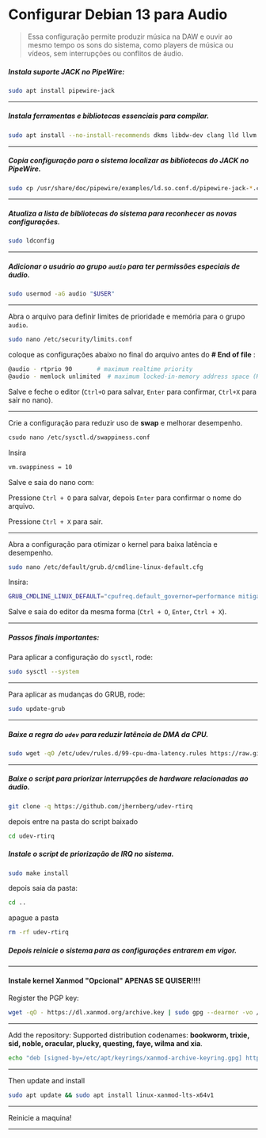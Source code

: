 # Configurar Debian 13 para Audio

> Essa configuração permite produzir música na DAW e ouvir ao mesmo tempo os sons do sistema, como players de música ou vídeos, sem interrupções ou conflitos de áudio.

##### Instala suporte JACK no PipeWire:

```bash
sudo apt install pipewire-jack
```

-----

##### Instala ferramentas e bibliotecas essenciais para compilar.

```bash
sudo apt install --no-install-recommends dkms libdw-dev clang lld llvm build-essential git wget lsb_realease
```

----

##### Copia configuração para o sistema localizar as bibliotecas do JACK no PipeWire.

```bash
sudo cp /usr/share/doc/pipewire/examples/ld.so.conf.d/pipewire-jack-*.conf /etc/ld.so.conf.d/
```

---

##### Atualiza a lista de bibliotecas do sistema para reconhecer as novas configurações.

```bash
sudo ldconfig
```

----

##### Adicionar o usuário ao grupo `audio` para ter permissões especiais de áudio.

```bash
sudo usermod -aG audio "$USER"
```

---

 Abra o arquivo para definir limites de prioridade e memória para o grupo `audio`.

```bash
sudo nano /etc/security/limits.conf
```

coloque as configurações abaixo no final do arquivo antes do **\# End of file** :

```bash
@audio - rtprio 90       # maximum realtime priority
@audio - memlock unlimited  # maximum locked-in-memory address space (KB)
```

Salve e feche o editor (`Ctrl+O` para salvar, `Enter` para confirmar, `Ctrl+X` para sair no nano).

---

Crie a configuração para reduzir uso de **swap** e melhorar desempenho.

```bash
csudo nano /etc/sysctl.d/swappiness.conf
```

Insira

```bash
vm.swappiness = 10
```

Salve e saia do nano com:

Pressione `Ctrl + O` para salvar, depois `Enter` para confirmar o nome do arquivo.

Pressione `Ctrl + X` para sair.

----

Abra a configuração para otimizar o kernel para baixa latência e desempenho.

```bash
sudo nano /etc/default/grub.d/cmdline-linux-default.cfg
```

Insira:

```bash
GRUB_CMDLINE_LINUX_DEFAULT="cpufreq.default_governor=performance mitigations=off preempt=full quiet splash threadirqs"
```

Salve e saia do editor da mesma forma (`Ctrl + O`, `Enter`, `Ctrl + X`).

----

##### Passos finais importantes:

Para aplicar a configuração do `sysctl`, rode:

```bash
sudo sysctl --system
```

----

Para aplicar as mudanças do GRUB, rode:

```bash
sudo update-grub
```

-------

##### Baixe a regra do `udev` para reduzir latência de DMA da CPU.

```bash
sudo wget -qO /etc/udev/rules.d/99-cpu-dma-latency.rules https://raw.githubusercontent.com/Ardour/ardour/master/tools/udev/99-cpu-dma-latency.rules
```

-----

##### Baixe o script para priorizar interrupções de hardware relacionadas ao áudio.

```bash
git clone -q https://github.com/jhernberg/udev-rtirq
```

depois entre na pasta do script baixado

```bash
cd udev-rtirq
```

##### Instale o script de priorização de IRQ no sistema.

```bash
sudo make install
```

depois saia da pasta:

```bash
cd ..
```

apague a pasta

```bash
rm -rf udev-rtirq
```

##### Depois reinicie o sistema para as configurações entrarem em vigor.

---

#### Instale kernel Xanmod "**Opcional**" APENAS SE QUISER!!!!

Register the PGP key:

```bash
wget -qO - https://dl.xanmod.org/archive.key | sudo gpg --dearmor -vo /etc/apt/keyrings/xanmod-archive-keyring.gpg
```

----

Add the repository:  Supported distribution codenames: **bookworm, trixie, sid, noble, oracular, plucky, questing, faye, wilma and xia**.

```bash
echo "deb [signed-by=/etc/apt/keyrings/xanmod-archive-keyring.gpg] http://deb.xanmod.org $(lsb_release -sc) main" | sudo tee /etc/apt/sources.list.d/xanmod-release.list
```

-----

Then update and install

```bash
sudo apt update && sudo apt install linux-xanmod-lts-x64v1
```

---

Reinicie a maquina!

---

